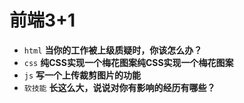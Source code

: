 # 前端3+1
- `html` **当你的工作被上级质疑时，你该怎么办？**
- `css` **纯CSS实现一个梅花图案纯CSS实现一个梅花图案**
- `js` **写一个上传裁剪图片的功能**
- `软技能` **长这么大，说说对你有影响的经历有哪些？**

